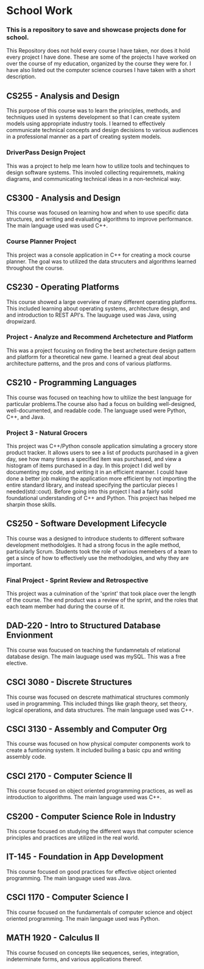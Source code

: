 # School Work
### This is a repository to save and showcase projects done for school. 
This Repository does not hold every course I have taken, nor does it hold every project I have done. These are some of the projects I have worked on over the course of my education, organized by the course they were for. I have also listed out the computer science courses I have taken with a short description.  

## CS255 - Analysis and Design
This purpose of this course was to learn the principles, methods, and techniques used in systems development so that I can create system models using appropriate industry tools. I learned to effectively communicate technical concepts and design decisions to various audiences in a professional manner as a part of creating system models.

### DriverPass Design Project
This was a project to help me learn how to utilize tools and techinques to design software systems. This involed collecting requiremnets, making diagrams, and communicating technical ideas in a non-technical way. 

## CS300 - Analysis and Design
This course was focused on learning how and when to use specific data structures, and writing and evaluating algorithms to improve performance. The main language used was used C++.  

### Course Planner Project
This project was a console application in C++ for creating a mock course planner. The goal was to utilized the data strucuters and algorithms learned throughout the course. 

## CS230 - Operating Platforms
This course showed a large overview of many different operating platforms. This included learning about operating systems, architecture design, and and introduction to REST API's. The lauguage used was Java, using dropwizard. 

### Project - Analyze and Recommend Archetecture and Platform
This was a project focusing on finding the best archetecture design pattern and platform for a theoretical new game. I learned a great deal about architecture patterns, and the pros and cons of various platforms. 

## CS210 - Programming Languages
This course was focused on teaching how to ultilize the best language for particular problems.The course also had a focus on building well-designed, well-documented, and readable code. The language used were Python, C++, and Java.

### Project 3 - Natural Grocers
This project was C++/Python console application simulating a grocery store product tracker. It allows users to see a list of products purchased in a given day, see how many times a specified item was purchased, and view a histogram of items purchased in a day.
In this project I did well by documenting my code, and writing it in an efficient manner. I could have done a better job making the application more efficient by not importing the entire standard library, and instead specifying the particular pieces I needed(std::cout). Before going into this project I had a fairly solid foundational understanding of C++ and Python. This project has helped me sharpin those skills. 

## CS250 - Software Development Lifecycle
This course was a designed to introduce students to different software development methodolgies. It had a strong focus in the agile method, particularly Scrum. Students took the role of various memebers of a team to get a since of how to effectively use the methodolgies, and why they are important.   

### Final Project - Sprint Review and Retrospective
This project was a culmination of the 'sprint' that took place over the length of the course. The end product was a review of the sprint, and the roles that each team member had during the course of it. 

## DAD-220 - 	Intro to Structured Database Envionment
This course was foucused on teaching the fundamnetals of relational database design. The main lauguage used was mySQL. This was a free elective. 

## CSCI 3080 - Discrete Structures
This course was focused on descrete mathimatical structures commonly used in programming. This included things like graph theory, set theory, logical operations, and data structures. The main language used was C++.

## CSCI 3130 - Assembly and Computer Org
This course was focused on how physical computer components work to create a funtioning system. It included builing a basic cpu and writing assembly code. 

## CSCI 2170 - Computer Science II
This course focused on object oriented programming practices, as well as introduction to algorithms. The main language used was C++.

## CS200 - Computer Science Role in Industry
This course focused on studying the different ways that computer science principles and practices are utilized in the real world. 

## IT-145 - Foundation in App Development
This course focused on good practices for effective object oriented programming. The main language used was Java.  

## CSCI 1170 - Computer Science I
This course focused on the fundamentals of computer science and object oriented programming. The main language used was Python. 

## MATH 1920 - Calculus II
This course focused on concepts like sequences, series, integration, indeterminate forms, and various applications thereof. 


